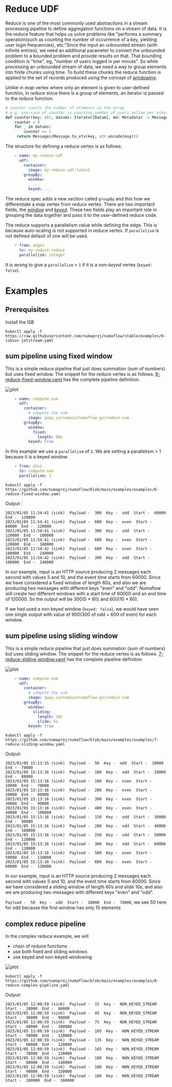 # Reduce UDF

Reduce is one of the most commonly used abstractions in a stream processing pipeline to define 
aggregation functions on a stream of data. It is the reduce feature that helps us solve problems like 
"performs a summary operation(such as counting the number of occurrence of a key, yielding user login 
frequencies), etc."Since the input an unbounded stream (with infinite entries), we need an additional
parameter to convert the unbounded problem to a bounded problem and provide results on that. That
bounding condition is "time", eg, "number of users logged in per minute". So while processing an 
unbounded stream of data, we need a way to group elements into finite chunks using time. To build these
chunks the reduce function is applied to the set of records produced using the concept of [windowing](./windowing/windowing.md).

Unlike in _map_ vertex where only an element is given to user-defined function, in _reduce_ since
there is a group of elements, an iterator is passed to the reduce function.

```python
# counter counts the number of elements in the array
# e.g. use-case of counter is counting number of users online per minute
def counter(key: str, datums: Iterator[Datum], md: Metadata) -> Messages:
    counter = 0
    for _ in datums:
        counter += 1
     return Messages(Message.to_vtx(key, str.encode(msg)))
```

The structure for defining a reduce vertex is as follows.
```yaml
    - name: my-reduce-udf
      udf:
        container:
          image: my-reduce-udf:latest
        groupBy:
          window:
            ...
          keyed: ...
```

The reduce spec adds a new section called `groupBy` and this how we differentiate a _map_ vertex
from _reduce_ vertex. There are two important fields, the [_window_](./windowing/windowing.md)
and [_keyed_](./windowing/windowing.md#non-keyed-vs-keyed-windows). These two fields play an
important role in grouping the data together and pass it to the user-defined reduce code.

The reduce supports a parallelism value while defining the edge. This is because auto-scaling is 
not supported in reduce vertex. If `parallelism` is not defined default of one will be used.

```yaml
    - from: edge1
      to: my-reduce-reduce
      parallelism: integer
```

It is wrong to give a `parallelism` > `1` if it is a _non-keyed_ vertex (`keyed: false`).


# Examples

## Prerequisites

Install the ISB

```shell
kubectl apply -f https://raw.githubusercontent.com/numaproj/numaflow/stable/examples/0-isbsvc-jetstream.yaml
```

## sum pipeline using fixed window
This is a simple reduce pipeline that just does summation (sum of numbers) but uses fixed window.
The snippet for the reduce vertex is as follows. [6-reduce-fixed-window.yaml](https://github.com/numaproj/numaflow/blob/main/examples/6-reduce-fixed-window.yaml)  has the 
complete pipeline definition.

![plot](../../../assets/simple-reduce.png)

```yaml
    - name: compute-sum
      udf:
        container:
          # compute the sum
          image: quay.io/numaio/numaflow-go/reduce-sum
        groupBy:
          window:
            fixed:
              length: 60s
          keyed: true
```

In this example we use a `parallelism` of `2`. We are setting a parallelism > 1 because it is a 
keyed window.

```yaml
    - from: atoi
      to: compute-sum
      parallelism: 2
```

```shell
kubectl apply -f https://github.com/numaproj/numaflow/blob/main/examples/examples/6-reduce-fixed-window.yaml
```

Output :
```text
2023/01/05 11:54:41 (sink)  Payload -  300  Key -  odd  Start -  60000  End -  120000
2023/01/05 11:54:41 (sink)  Payload -  600  Key -  even  Start -  60000  End -  120000
2023/01/05 11:54:41 (sink)  Payload -  300  Key -  odd  Start -  120000  End -  180000
2023/01/05 11:54:41 (sink)  Payload -  600  Key -  even  Start -  120000  End -  180000
2023/01/05 11:54:42 (sink)  Payload -  600  Key -  even  Start -  180000  End -  240000
2023/01/05 11:54:42 (sink)  Payload -  300  Key -  odd  Start -  180000  End -  240000
```

In our example, input is an HTTP source producing 2 messages each second with values 5 and 10,
and the event time starts from 60000. Since we have considered a fixed window of length 60s,
and also we are producing two messages with different keys "even" and "odd". Numaflow will create
two different windows with a start time of 60000 and an end time of 120000. So the output will be
300(5 * 60) and 600(10 * 60).

If we had used a non keyed window (`keyed: false`), we would have seen one single output with value
of 900(300 of odd + 600 of even) for each window.

## sum pipeline using sliding window
This is a simple reduce pipeline that just does summation (sum of numbers) but uses sliding window. 
The snippet for the reduce vertex is as follows. [7-reduce-sliding-window.yaml](https://github.com/numaproj/numaflow/blob/main/examples/examples/7-reduce-sliding-window.yaml) has the 
complete pipeline definition

![plot](../../../assets/simple-reduce.png)

```yaml
    - name: compute-sum
      udf:
        container:
          # compute the sum
          image: quay.io/numaio/numaflow-go/reduce-sum
        groupBy:
          window:
            sliding:
              length: 10s
              slide: 5s
          keyed: true
```

```shell
kubectl apply -f https://github.com/numaproj/numaflow/blob/main/examples/examples/7-reduce-sliding-window.yaml
```
Output:
```text
2023/01/05 15:13:15 (sink)  Payload -  50  Key -  odd  Start -  10000  End -  70000
2023/01/05 15:13:16 (sink)  Payload -  100  Key -  odd  Start -  20000  End -  80000
2023/01/05 15:13:16 (sink)  Payload -  100  Key -  even  Start -  10000  End -  70000
2023/01/05 15:13:16 (sink)  Payload -  200  Key -  even  Start -  20000  End -  80000
2023/01/05 15:13:16 (sink)  Payload -  300  Key -  even  Start -  30000  End -  90000
2023/01/05 15:13:16 (sink)  Payload -  400  Key -  even  Start -  40000  End -  100000
2023/01/05 15:13:16 (sink)  Payload -  150  Key -  odd  Start -  30000  End -  90000
2023/01/05 15:13:16 (sink)  Payload -  200  Key -  odd  Start -  40000  End -  100000
2023/01/05 15:13:16 (sink)  Payload -  250  Key -  odd  Start -  50000  End -  110000
2023/01/05 15:13:16 (sink)  Payload -  300  Key -  odd  Start -  60000  End -  120000
2023/01/05 15:13:16 (sink)  Payload -  500  Key -  even  Start -  50000  End -  110000
2023/01/05 15:13:16 (sink)  Payload -  600  Key -  even  Start -  60000  End -  120000
```

In our example, input is an HTTP source producing 2 messages each second with values 5 and 10,
and the event time starts from 60000. Since we have considered a sliding window of length 60s
and slide 10s, and also we are producing two messages with different keys "even" and "odd".

`Payload -  50  Key -  odd  Start -  10000  End -  70000`, we see 50 here for odd because the 
first window has only 10 elements 

## complex reduce pipeline

In the complex reduce example, we will 
* chain of reduce functions
* use both fixed and sliding windows
* use keyed and non-keyed windowing

![plot](../../../assets/complex-reduce.png)

```shell
kubectl apply -f https://github.com/numaproj/numaflow/blob/main/examples/examples/8-reduce-complex-pipeline.yaml
```

Output:
```text
2023/01/05 12:08:59 (sink)  Payload -  15  Key -  NON_KEYED_STREAM  Start -  20000  End -  80000
2023/01/05 12:08:59 (sink)  Payload -  45  Key -  NON_KEYED_STREAM  Start -  30000  End -  90000
2023/01/05 12:08:59 (sink)  Payload -  75  Key -  NON_KEYED_STREAM  Start -  40000  End -  100000
2023/01/05 12:08:59 (sink)  Payload -  105  Key -  NON_KEYED_STREAM  Start -  50000  End -  110000
2023/01/05 12:08:59 (sink)  Payload -  135  Key -  NON_KEYED_STREAM  Start -  60000  End -  120000
2023/01/05 12:08:59 (sink)  Payload -  165  Key -  NON_KEYED_STREAM  Start -  70000  End -  130000
2023/01/05 12:08:59 (sink)  Payload -  180  Key -  NON_KEYED_STREAM  Start -  80000  End -  140000
2023/01/05 12:08:59 (sink)  Payload -  180  Key -  NON_KEYED_STREAM  Start -  90000  End -  150000
2023/01/05 12:08:59 (sink)  Payload -  180  Key -  NON_KEYED_STREAM  Start -  100000  End -  160000
```